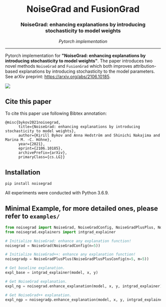<h1 align="center"><b>NoiseGrad and FusionGrad</b></h1>
<h3 align="center"><b>NoiseGrad: enhancing explanations by introducing stochasticity to model weights</b></h3>
<p align="center">
  <i>Pytorch implementation</i>
</p>

--------------

Pytorch implementation for **"NoiseGrad: enhancing explanations by introducing stochasticity to model weights"**. The paper introduces two novel methods `NoiseGrad` and `FusionGrad` which both improves attribution-based explanations by introducing stochasticity to the model parameters. See arXiv preprint: https://arxiv.org/abs/2106.10185.

![](https://raw.githubusercontent.com/understandable-machine-intelligence-lab/NoiseGrad/master/samples/resulting_explanation.png)

## Cite this paper

To cite this paper use following Bibtex annotation:

	@misc{bykov2021noisegrad,
	      title={NoiseGrad: enhancing explanations by introducing stochasticity to model weights},
	      author={Kirill Bykov and Anna Hedström and Shinichi Nakajima and Marina M. -C. Höhne},
	      year={2021},
	      eprint={2106.10185},
	      archivePrefix={arXiv},
	      primaryClass={cs.LG}}

## Installation

```shell
pip install noisegrad
```

All experiments were conducted with Python 3.6.9.

## Minimal Example, for more detailed ones, please refer to `examples/`
```python
from noisegrad import NoiseGrad, NoiseGradConfig, NoiseGradPlusPlus, NoiseGradPlusPlusConfig
from noisegrad.explainers import intgrad_explainer

# Initialize NoiseGrad: enhance any explanation function!
noisegrad = NoiseGrad(NoiseGradConfig(n=5))

# Initialize NoiseGrad++: enhance any explanation function!
noisegradp = NoiseGradPlusPlus(NoiseGradPlusPlusConfig(n=5, m=5))

# Get baseline explanation.
expl_base = intgrad_explainer(model, x, y)

# Get NoiseGrad explanation.
expl_ng = noisegrad.enhance_explanation(model, x, y, intgrad_explainer)

# Get NoiseGrad++ explanation.
expl_ngp = noisegradp.enhance_explanation(model, x, y, intgrad_explainer)
```


